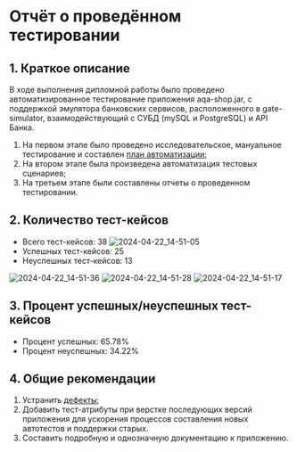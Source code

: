 # Отчёт о проведённом тестировании

## 1. Краткое описание

В ходе выполнения дипломной работы было проведено автоматизированное тестирование приложения aqa-shop.jar,
с поддержкой эмулятора банковских сервисов, расположенного в gate-simulator, взаимодействующий с СУБД (mySQL и PostgreSQL) и API Банка.

1. На первом этапе было проведено исследовательское,
   мануальное тестирование и составлен [план автоматизации](https://github.com/Liebenfels-18/diploma_QA_Yarych/blob/master/Plan.md);
2. На втором этапе была произведена автоматизация тестовых сценариев;
3. На третьем этапе были составлены отчеты о проведенном тестировании.

## 2. Количество тест-кейсов

- Всего тест-кейсов: 38
![2024-04-22_14-51-05](https://github.com/Liebenfels-18/diploma_QA_Yarych/assets/69791271/0b9522a5-3d17-4b62-8483-eeba812a799b)
- Успешных тест-кейсов: 25
- Неуспешных тест-кейсов: 13

![2024-04-22_14-51-36](https://github.com/Liebenfels-18/diploma_QA_Yarych/assets/69791271/b909f65c-1dd3-4312-a89a-dd5075e1a8d1)
![2024-04-22_14-51-28](https://github.com/Liebenfels-18/diploma_QA_Yarych/assets/69791271/695034c2-e4ee-4a91-90a3-5364ebbc18df)
![2024-04-22_14-51-17](https://github.com/Liebenfels-18/diploma_QA_Yarych/assets/69791271/36b27cbd-dd2e-4615-ae12-4d52aaed0b98)


## 3. Процент успешных/неуспешных тест-кейсов

- Процент успешных: 65.78%
- Процент неуспешных: 34.22%

## 4. Общие рекомендации

1. Устранить [дефекты](https://github.com/Liebenfels-18/diploma_QA_Yarych/issues);
2. Добавить тест-атрибуты при верстке последующих версий приложения для ускорения процессов составления новых автотестов и поддержки старых.
3. Составить подробную и однозначную документацию к приложению.
